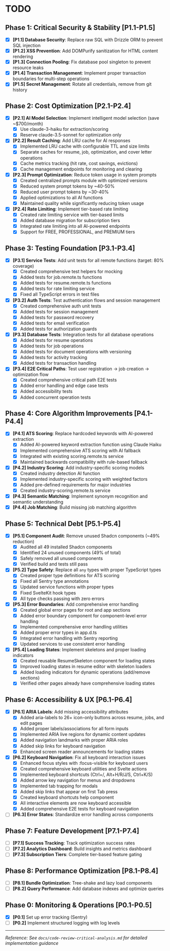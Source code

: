 # TODO

## Phase 1: Critical Security & Stability [P1.1-P1.5]

- [x] **[P1.1] Database Security**: Replace raw SQL with Drizzle ORM to prevent SQL injection
- [x] **[P1.2] XSS Prevention**: Add DOMPurify sanitization for HTML content rendering
- [x] **[P1.3] Connection Pooling**: Fix database pool singleton to prevent resource leaks
- [x] **[P1.4] Transaction Management**: Implement proper transaction boundaries for multi-step operations
- [x] **[P1.5] Secret Management**: Rotate all credentials, remove from git history

## Phase 2: Cost Optimization [P2.1-P2.4]

- [x] **[P2.1] AI Model Selection**: Implement intelligent model selection (save ~$700/month)
  - [x] Use claude-3-haiku for extraction/scoring
  - [x] Reserve claude-3.5-sonnet for optimization only
- [x] **[P2.2] Result Caching**: Add LRU cache for AI responses
  - [x] Implemented LRU cache with configurable TTL and size limits
  - [x] Separate caches for resume, job, optimization, and cover letter operations
  - [x] Cache metrics tracking (hit rate, cost savings, evictions)
  - [x] Cache management endpoints for monitoring and clearing
- [x] **[P2.3] Prompt Optimization**: Reduce token usage in system prompts
  - [x] Created centralized prompts module with optimized versions
  - [x] Reduced system prompt tokens by ~40-50%
  - [x] Reduced user prompt tokens by ~30-40%
  - [x] Applied optimizations to all AI functions
  - [x] Maintained quality while significantly reducing token usage
- [x] **[P2.4] Rate Limiting**: Implement tier-based rate limiting
  - [x] Created rate limiting service with tier-based limits
  - [x] Added database migration for subscription tiers
  - [x] Integrated rate limiting into all AI-powered endpoints
  - [x] Support for FREE, PROFESSIONAL, and PREMIUM tiers

## Phase 3: Testing Foundation [P3.1-P3.4]

- [x] **[P3.1] Service Tests**: Add unit tests for all remote functions (target: 80% coverage)
  - [x] Created comprehensive test helpers for mocking
  - [x] Added tests for job.remote.ts functions
  - [x] Added tests for resume.remote.ts functions
  - [x] Added tests for rate limiting service
  - [x] Fixed all TypeScript errors in test files
- [x] **[P3.2] Auth Tests**: Test authentication flows and session management
  - [x] Created comprehensive auth unit tests
  - [x] Added tests for session management
  - [x] Added tests for password recovery
  - [x] Added tests for email verification
  - [x] Added tests for authorization guards
- [x] **[P3.3] Database Tests**: Integration tests for all database operations
  - [x] Added tests for resume operations
  - [x] Added tests for job operations
  - [x] Added tests for document operations with versioning
  - [x] Added tests for activity tracking
  - [x] Added tests for transaction handling
- [x] **[P3.4] E2E Critical Paths**: Test user registration → job creation → optimization flow
  - [x] Created comprehensive critical path E2E tests
  - [x] Added error handling and edge case tests
  - [x] Added accessibility tests
  - [x] Added concurrent operation tests

## Phase 4: Core Algorithm Improvements [P4.1-P4.4]

- [x] **[P4.1] ATS Scoring**: Replace hardcoded keywords with AI-powered extraction
  - [x] Added AI-powered keyword extraction function using Claude Haiku
  - [x] Implemented comprehensive ATS scoring with AI fallback
  - [x] Integrated with existing scoring.remote.ts service
  - [x] Maintained backwards compatibility with rule-based fallback
- [x] **[P4.2] Industry Scoring**: Add industry-specific scoring models
  - [x] Created industry detection AI function
  - [x] Implemented industry-specific scoring with weighted factors
  - [x] Added pre-defined requirements for major industries
  - [x] Created industry-scoring.remote.ts service
- [x] **[P4.3] Semantic Matching**: Implement synonym recognition and semantic understanding
- [x] **[P4.4] Job Matching**: Build missing job matching algorithm

## Phase 5: Technical Debt [P5.1-P5.4]

- [x] **[P5.1] Component Audit**: Remove unused Shadcn components (~49% reduction)
  - [x] Audited all 49 installed Shadcn components
  - [x] Identified 24 unused components (49% of total)
  - [x] Safely removed all unused components
  - [x] Verified build and tests still pass
- [x] **[P5.2] Type Safety**: Replace all `any` types with proper TypeScript types
  - [x] Created proper type definitions for ATS scoring
  - [x] Fixed all Sentry type annotations
  - [x] Updated service functions with proper types
  - [x] Fixed SvelteKit hook types
  - [x] All type checks passing with zero errors
- [x] **[P5.3] Error Boundaries**: Add comprehensive error handling
  - [x] Created global error pages for root and app sections
  - [x] Added error boundary component for component-level error handling
  - [x] Implemented comprehensive error handling utilities
  - [x] Added proper error types in app.d.ts
  - [x] Integrated error handling with Sentry reporting
  - [x] Updated services to use consistent error handling
- [x] **[P5.4] Loading States**: Implement skeletons and proper loading indicators
  - [x] Created reusable ResumeSkeleton component for loading states
  - [x] Improved loading states in resume editor with skeleton loaders
  - [x] Added loading indicators for dynamic operations (add/remove sections)
  - [x] Verified other pages already have comprehensive loading states

## Phase 6: Accessibility & UX [P6.1-P6.4]

- [x] **[P6.1] ARIA Labels**: Add missing accessibility attributes
  - [x] Added aria-labels to 26+ icon-only buttons across resume, jobs, and edit pages
  - [x] Added proper labels/associations for all form inputs
  - [x] Implemented ARIA live regions for dynamic content updates
  - [x] Added navigation landmarks with proper ARIA roles
  - [x] Added skip links for keyboard navigation
  - [x] Enhanced screen reader announcements for loading states
- [x] **[P6.2] Keyboard Navigation**: Fix all keyboard interaction issues
  - [x] Enhanced focus styles with :focus-visible for keyboard users
  - [x] Created comprehensive keyboard utilities and Svelte actions
  - [x] Implemented keyboard shortcuts (Ctrl+/, Alt+H/R/J/S, Ctrl+K/S)
  - [x] Added arrow key navigation for menus and dropdowns
  - [x] Implemented tab trapping for modals
  - [x] Added skip links that appear on first Tab press
  - [x] Created keyboard shortcuts help component
  - [x] All interactive elements are now keyboard accessible
  - [x] Added comprehensive E2E tests for keyboard navigation
- [ ] **[P6.3] Error States**: Standardize error handling across components

## Phase 7: Feature Development [P7.1-P7.4]

- [ ] **[P7.1] Success Tracking**: Track optimization success rates
- [ ] **[P7.2] Analytics Dashboard**: Build insights and metrics dashboard
- [ ] **[P7.3] Subscription Tiers**: Complete tier-based feature gating

## Phase 8: Performance Optimization [P8.1-P8.4]

- [ ] **[P8.1] Bundle Optimization**: Tree-shake and lazy load components
- [ ] **[P8.2] Query Performance**: Add database indexes and optimize queries

## Phase 0: Monitoring & Operations [P0.1-P0.5]

- [x] **[P0.1]** Set up error tracking (Sentry)
- [ ] **[P0.2]** Implement structured logging with log levels

---

_Reference: See `docs/code-review-critical-analysis.md` for detailed implementation guidance_
